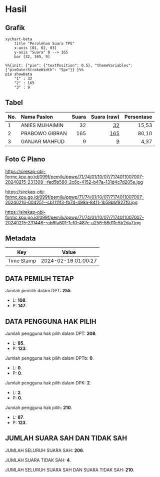 # Hasil

## Grafik

```mermaid
xychart-beta
    title "Perolehan Suara TPS"
    x-axis [01, 02, 03]
    y-axis "Suara" 0 --> 165
    bar [32, 165, 9]
```

```mermaid
%%{init: {"pie": {"textPosition": 0.5}, "themeVariables": {"pieOuterStrokeWidth": "5px"}} }%%
pie showData
    "1" : 32
    "2" : 165
    "3" : 9
```

## Tabel

| No. | Nama Paslon    | Suara | Suara (raw) | Persentase |
|:--- |:-------------- | -----:| -----------:| ----------:|
| 1   | ANIES MUHAIMIN | 32    | [32][p-1]   | 15,53      |
| 2   | PRABOWO GIBRAN | 165   | [165][p-2]  | 80,10      |
| 3   | GANJAR MAHFUD  | 9     | [9][p-3]    | 4,37       |


[p-1]: https://github.com/gigit-pemilu/pemilu-2024-71-sulawesi-utara/blob/main/pilpres/hitung-suara/sub/71-sulawesi-utara/sub/74-kota-kotamobagu/sub/01-kotamobagu-utara/sub/1007-genggulang/sub/007-tps/sub/paslon-1.txt
[p-2]: https://github.com/gigit-pemilu/pemilu-2024-71-sulawesi-utara/blob/main/pilpres/hitung-suara/sub/71-sulawesi-utara/sub/74-kota-kotamobagu/sub/01-kotamobagu-utara/sub/1007-genggulang/sub/007-tps/sub/paslon-2.txt
[p-3]: https://github.com/gigit-pemilu/pemilu-2024-71-sulawesi-utara/blob/main/pilpres/hitung-suara/sub/71-sulawesi-utara/sub/74-kota-kotamobagu/sub/01-kotamobagu-utara/sub/1007-genggulang/sub/007-tps/sub/paslon-3.txt

## Foto C Plano

https://sirekap-obj-formc.kpu.go.id/099f/pemilu/ppwp/71/74/01/10/07/7174011007007-20240215-231308--fed5b580-2c6c-4152-b47a-131d4c7d205e.jpg

https://sirekap-obj-formc.kpu.go.id/099f/pemilu/ppwp/71/74/01/10/07/7174011007007-20240216-004251--cb1111f3-fb74-499a-8411-1b59bbf827f0.jpg

https://sirekap-obj-formc.kpu.go.id/099f/pemilu/ppwp/71/74/01/10/07/7174011007007-20240215-231446--ab6fa601-1cf0-487e-a256-58d11c5b2da7.jpg


## Metadata

| Key        | Value               |
| ---------- | ------------------- |
| Time Stamp | 2024-02-16 01:00:27 |


## DATA PEMILIH TETAP

Jumlah pemilih dalam DPT: **255**.
 * L: **108**.
 * P: **147**.

## DATA PENGGUNA HAK PILIH

Jumlah pengguna hak pilih dalam DPT: **208**.
 * L: **85**.
 * P: **123**.

Jumlah pengguna hak pilih dalam DPTb: **0**.
 * L: **0**.
 * P: **0**.

Jumlah pengguna hak pilih dalam DPK: **2**.
 * L: **2**.
 * P: **0**.

Jumlah pengguna hak pilih: **210**.
 * L: **87**.
 * P: **123**.

## JUMLAH SUARA SAH DAN TIDAK SAH

JUMLAH SELURUH SUARA SAH: **206**.

JUMLAH SUARA TIDAK SAH: **4**.

JUMLAH SELURUH SUARA SAH DAN SUARA TIDAK SAH: **210**.


